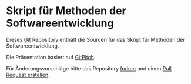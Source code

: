 # Skript für Methoden der Softwareentwicklung

Dieses [Git](https://de.wikipedia.org/wiki/Git) Repository enthält die Sourcen für das Skript für Methoden der Softwareentwicklung.

Die Präsentation basiert auf [GitPitch](https://gitpitch.com/).

Für Änderungsvorschläge bitte das Repository [forken](https://guides.github.com/activities/forking/) und einen [Pull Request erstellen](https://help.github.com/articles/creating-a-pull-request-from-a-fork/#).
